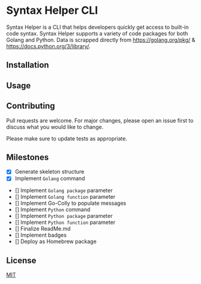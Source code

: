 # Syntax Helper CLI

Syntax Helper is a CLI that helps developers quickly get access to built-in code syntax. Syntax Helper supports a variety of code packages for both Golang and Python. Data is scrapped directly from https://golang.org/pkg/ & https://docs.python.org/3/library/.

## Installation

<!-- Use the package manager [pip](https://pip.pypa.io/en/stable/) to install foobar.

```bash
pip install foobar
``` -->

## Usage

<!-- ```python
import foobar

foobar.pluralize('word') # returns 'words'
foobar.pluralize('goose') # returns 'geese'
foobar.singularize('phenomena') # returns 'phenomenon'
``` -->

## Contributing
Pull requests are welcome. For major changes, please open an issue first to discuss what you would like to change.

Please make sure to update tests as appropriate.

## Milestones
- [x] Generate skeleton structure
- [x] Implement `Golang` command
- [] Implement `Golang package` parameter
- [] Implement `Golang function` parameter
- [] Implement Go-Colly to populate messages
- [] Implement `Python` command
- [] Implement `Python package` parameter
- [] Implement `Python function` parameter
- [] Finalize ReadMe.md
- [] Implement badges
- [] Deploy as Homebrew package


## License
[MIT](https://choosealicense.com/licenses/mit/)
